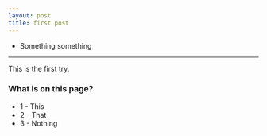 ```yaml
---
layout: post
title: first post
---
```


* Something something

-----

This is the first try.

### What is on this page?

* 1 - This
* 2 - That
* 3 - Nothing

